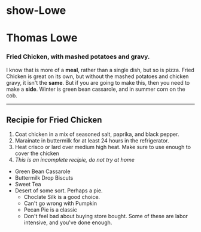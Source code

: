 # show-Lowe
# Thomas Lowe
### Fried Chicken, with mashed potatoes and gravy.
I know that is more of a **meal**, rather than a single dish, but so is pizza. Fried Chicken is great on its own, but without the mashed potatoes and chicken gravy, it isn't the __same__. But if you are going to make this, then you need to make a **side**. Winter is green bean cassarole, and in summer corn on the cob.

***

## Recipie for Fried Chicken
1. Coat chicken in a mix of seasoned salt, paprika, and black pepper.
2. Marainate in buttermilk for at least 24 hours in the refrigerator.
3. Heat crisco or lard over medium high heat. Make sure to use enough to cover the chicken
4. *This is an incomplete recipie, do not try at home*

- Green Bean Cassarole
- Buttermilk Drop Biscuts
- Sweet Tea
- Desert of some sort. Perhaps a pie. 
    - Choclate Silk is a good choice.
    - Can't go wrong with Pumpkin
    - Pecan Pie is a classic
    - Don't feel bad about buying store bought. Some of these are labor intensive, and you've done enough.

